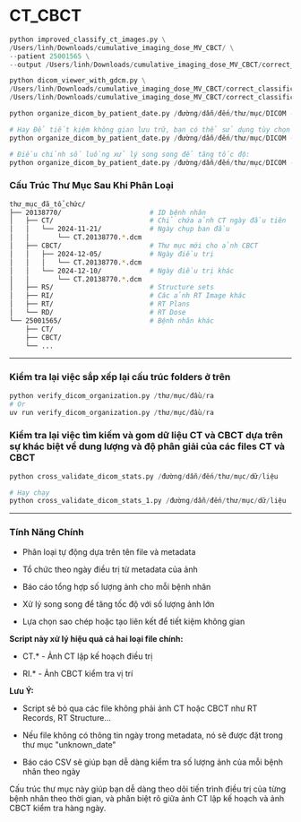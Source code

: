 # CT_CBCT

```python
python improved_classify_ct_images.py \
/Users/linh/Downloads/cumulative_imaging_dose_MV_CBCT/ \
--patient 25001565 \
--output /Users/linh/Downloads/cumulative_imaging_dose_MV_CBCT/correct_classified
```

```python
python dicom_viewer_with_gdcm.py \
/Users/linh/Downloads/cumulative_imaging_dose_MV_CBCT/correct_classification/25001565_ct_planning_files.txt \
/Users/linh/Downloads/cumulative_imaging_dose_MV_CBCT/correct_classification/25001565_cbct_files.txt
```


```python
python organize_dicom_by_patient_date.py /đường/dẫn/đến/thư/mục/DICOM --output /thư/mục/đầu/ra
```

```python
# Hay Để tiết kiệm không gian lưu trữ, bạn có thể sử dụng tùy chọn tạo liên kết (symbolic link):
python organize_dicom_by_patient_date.py /đường/dẫn/đến/thư/mục/DICOM --output /thư/mục/đầu/ra --link
```

```python
# Điều chỉnh số luồng xử lý song song để tăng tốc độ:
python organize_dicom_by_patient_date.py /đường/dẫn/đến/thư/mục/DICOM --output /thư/mục/đầu/ra --workers 8
```


### Cấu Trúc Thư Mục Sau Khi Phân Loại 
```bash
thư_mục_đã_tổ_chức/
├── 20138770/                      # ID bệnh nhân
│   ├── CT/                        # Chỉ chứa ảnh CT ngày đầu tiên
│   │   └── 2024-11-21/            # Ngày chụp ban đầu
│   │       └── CT.20138770.*.dcm
│   ├── CBCT/                      # Thư mục mới cho ảnh CBCT
│   │   ├── 2024-12-05/            # Ngày điều trị
│   │   │   └── CT.20138770.*.dcm
│   │   └── 2024-12-10/            # Ngày điều trị khác
│   │       └── CT.20138770.*.dcm
│   ├── RS/                        # Structure sets
│   ├── RI/                        # Các ảnh RT Image khác
│   ├── RT/                        # RT Plans
│   └── RD/                        # RT Dose
└── 25001565/                      # Bệnh nhân khác
    ├── CT/
    ├── CBCT/
    └── ...
```

---

### Kiểm tra lại việc sắp xếp lại cấu trúc folders ở trên

```python
python verify_dicom_organization.py /thư/mục/đầu/ra
# Or
uv run verify_dicom_organization.py /thư/mục/đầu/ra
```

### Kiểm tra lại việc tìm kiếm và gom dữ liệu CT và CBCT dựa trên sự khác biệt về dung lượng và độ phân giải của các files CT và CBCT

```python
python cross_validate_dicom_stats.py /đường/dẫn/đến/thư/mục/dữ/liệu

# Hay chạy
python cross_validate_dicom_stats_1.py /đường/dẫn/đến/thư/mục/dữ/liệu
```

---

### Tính Năng Chính

- Phân loại tự động dựa trên tên file và metadata
  
- Tổ chức theo ngày điều trị từ metadata của ảnh
  
- Báo cáo tổng hợp số lượng ảnh cho mỗi bệnh nhân
  
- Xử lý song song để tăng tốc độ với số lượng ảnh lớn
  
- Lựa chọn sao chép hoặc tạo liên kết để tiết kiệm không gian

**Script này xử lý hiệu quả cả hai loại file chính:**

- CT.* - Ảnh CT lập kế hoạch điều trị
  
- RI.* - Ảnh CBCT kiểm tra vị trí

**Lưu Ý:**

- Script sẽ bỏ qua các file không phải ảnh CT hoặc CBCT như RT Records, RT Structure...
  
- Nếu file không có thông tin ngày trong metadata, nó sẽ được đặt trong thư mục "unknown_date"
  
- Báo cáo CSV sẽ giúp bạn dễ dàng kiểm tra số lượng ảnh của mỗi bệnh nhân theo ngày

Cấu trúc thư mục này giúp bạn dễ dàng theo dõi tiến trình điều trị của từng bệnh nhân theo thời gian, và phân biệt rõ giữa ảnh CT lập kế hoạch và ảnh CBCT kiểm tra hàng ngày.
